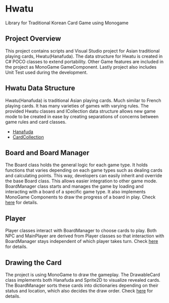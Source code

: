 # Hwatu
Library for Traditional Korean Card Game using Monogame

## Project Overview
This project contains scripts and Visual Studio project for Asian traditional playing cards, Hwatu(Hanafuda). The data structure for Hwatu is created in C# POCO classes to extend portability. Other Game features are included in the project as MonoGame GameComponent. Lastly project also includes Unit Test used during the development.

## Hwatu Data Structure
Hwatu(Hanafuda) is traditional Asian playing cards. Much similar to French playing cards. It has many varieties of games with varying rules. The provided Hwatu classes and ICollection data structure allows new game mode to be created in ease by creating separations of concerns between game rules and card classes.
* [Hanafuda](https://github.com/ALee1303/Hwatu/tree/master/Hwatu/Card)
* [CardCollection](https://github.com/ALee1303/Hwatu/tree/master/Hwatu/Collection)

## Board and Board Manager
The Board class holds the general logic for each game type. It holds functions that varies depending on each game types such as dealing cards and calculating points. This way, developers can easily inherit and override the base Board class. This allows easier integration to other game mode.
BoardManager class starts and manages the game by loading and interacting with a board of a specific game type. It also implements MonoGame Components to draw the progress of a board in play.
Check [here](https://github.com/ALee1303/Hwatu/tree/master/Hwatu/Board) for details.

## Player
Player classes interact with BoardManager to choose cards to play. Both NPC and MainPlayer are derived from Player classes so that interaction with BoardManager stays independent of which player takes turn.
Check [here](https://github.com/ALee1303/Hwatu/tree/master/Hwatu/Players) for details.

## Drawing the Card
The project is using MonoGame to draw the gameplay. The DrawableCard class implements both Hanafuda and Sprite2D to visualize revealed cards. The BoardManager sorts these cards into dictionaries depending on their status and location, which also decides the draw order.
Check [here](https://github.com/ALee1303/Hwatu/tree/master/Hwatu/MonoGameComponents) for details.
